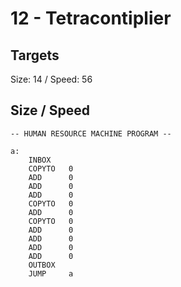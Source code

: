 # 12 - Tetracontiplier

## Targets
Size: 14 / Speed: 56

## Size / Speed
```
-- HUMAN RESOURCE MACHINE PROGRAM --

a:
    INBOX   
    COPYTO   0
    ADD      0
    ADD      0
    ADD      0
    COPYTO   0
    ADD      0
    COPYTO   0
    ADD      0
    ADD      0
    ADD      0
    ADD      0
    OUTBOX  
    JUMP     a



```